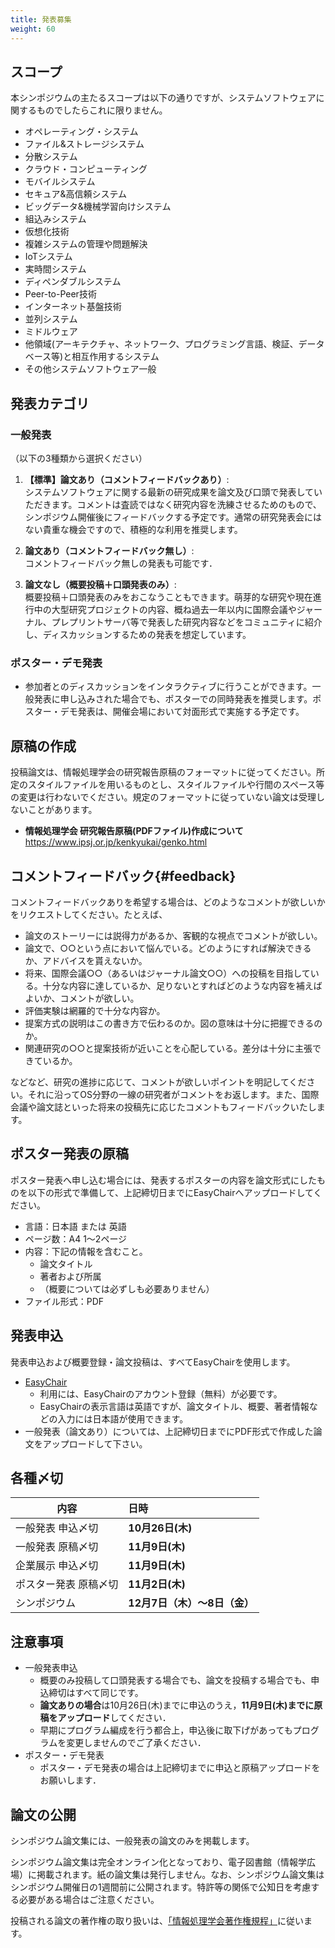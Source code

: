 ```yaml
---
title: 発表募集
weight: 60
---
```

## スコープ

本シンポジウムの主たるスコープは以下の通りですが、システムソフトウェアに関するものでしたらこれに限りません。

- オペレーティング・システム
- ファイル&ストレージシステム
- 分散システム
- クラウド・コンピューティング
- モバイルシステム
- セキュア&高信頼システム
- ビッグデータ&機械学習向けシステム
- 組込みシステム
- 仮想化技術
- 複雑システムの管理や問題解決
- IoTシステム
- 実時間システム
- ディペンダブルシステム
- Peer-to-Peer技術
- インターネット基盤技術
- 並列システム
- ミドルウェア
- 他領域(アーキテクチャ、ネットワーク、プログラミング言語、検証、データベース等)と相互作用するシステム
- その他システムソフトウェア一般

## 発表カテゴリ

### 一般発表

（以下の3種類から選択ください）

1. **【標準】論文あり（コメントフィードバックあり）**:<br>システムソフトウェアに関する最新の研究成果を論文及び口頭で発表していただきます。コメントは査読ではなく研究内容を洗練させるためのもので、シンポジウム開催後にフィードバックする予定です。通常の研究発表会にはない貴重な機会ですので、積極的な利用を推奨します。

1. **論文あり（コメントフィードバック無し）**:<br>コメントフィードバック無しの発表も可能です．

1. **論文なし（概要投稿＋口頭発表のみ）**:<br>概要投稿＋口頭発表のみをおこなうこともできます。萌芽的な研究や現在進行中の大型研究プロジェクトの内容、概ね過去一年以内に国際会議やジャーナル、プレプリントサーバ等で発表した研究内容などをコミュニティに紹介し、ディスカッションするための発表を想定しています。

### ポスター・デモ発表

- 参加者とのディスカッションをインタラクティブに行うことができます。一般発表に申し込みされた場合でも、ポスターでの同時発表を推奨します。ポスター・デモ発表は、開催会場において対面形式で実施する予定です。

## 原稿の作成

投稿論文は、情報処理学会の研究報告原稿のフォーマットに従ってください。所定のスタイルファイルを用いるものとし、スタイルファイルや行間のスペース等の変更は行わないでください。規定のフォーマットに従っていない論文は受理しないことがあります。

- **情報処理学会 研究報告原稿(PDFファイル)作成について**
https://www.ipsj.or.jp/kenkyukai/genko.html

## コメントフィードバック{#feedback}

コメントフィードバックありを希望する場合は、どのようなコメントが欲しいかをリクエストしてください。たとえば、

- 論文のストーリーには説得力があるか、客観的な視点でコメントが欲しい。
- 論文で、○○という点において悩んでいる。どのようにすれば解決できるか、アドバイスを貰えないか。
- 将来、国際会議○○（あるいはジャーナル論文○○）への投稿を目指している。十分な内容に達しているか、足りないとすればどのような内容を補えばよいか、コメントが欲しい。
- 評価実験は網羅的で十分な内容か。
- 提案方式の説明はこの書き方で伝わるのか。図の意味は十分に把握できるのか。
- 関連研究の○○と提案技術が近いことを心配している。差分は十分に主張できているか。

などなど、研究の進捗に応じて、コメントが欲しいポイントを明記してください。それに沿ってOS分野の一線の研究者がコメントをお返します。また、国際会議や論文誌といった将来の投稿先に応じたコメントもフィードバックいたします。

## ポスター発表の原稿

ポスター発表へ申し込む場合には、発表するポスターの内容を論文形式にしたものを以下の形式で準備して、上記締切日までにEasyChairへアップロードしてください。

- 言語：日本語 または 英語
- ページ数：A4 1～2ページ
- 内容：下記の情報を含むこと。
    - 論文タイトル
    - 著者および所属
    - （概要については必ずしも必要ありません）
- ファイル形式：PDF

## 発表申込

発表申込および概要登録・論文投稿は、すべてEasyChairを使用します。

- [EasyChair](https://easychair.org/conferences/?conf=comsys20230)
    - 利用には、EasyChairのアカウント登録（無料）が必要です。
    - EasyChairの表示言語は英語ですが、論文タイトル、概要、著者情報などの入力には日本語が使用できます。
- 一般発表（論文あり）については、上記締切日までにPDF形式で作成した論文をアップロードして下さい。

## 各種〆切

|内容|日時|
|---|:---|
| 一般発表 申込〆切 | **10月26日(木)** |
| 一般発表 原稿〆切 | **11月9日(木)**  |
| 企業展示 申込〆切 | **11月9日(木)**  |
| ポスター発表 原稿〆切 | **11月2日(木)**  |
| シンポジウム | **12月7日（木）〜8日（金）**  |

## 注意事項

- 一般発表申込
    - 概要のみ投稿して口頭発表する場合でも、論文を投稿する場合でも、申込締切はすべて同じです。
    - **論文ありの場合**は10月26日(木)までに申込のうえ，**11月9日(木)までに原稿をアップロード**してください．
    - 早期にプログラム編成を行う都合上，申込後に取下げがあってもプログラムを変更しませんのでご了承ください．
- ポスター・デモ発表
    - ポスター・デモ発表の場合は上記締切までに申込と原稿アップロードをお願いします．

## 論文の公開

シンポジウム論文集には、一般発表の論文のみを掲載します。

シンポジウム論文集は完全オンライン化となっており、電子図書館（情報学広場）に掲載されます。紙の論文集は発行しません。なお、シンポジウム論文集はシンポジウム開催日の1週間前に公開されます。特許等の関係で公知日を考慮する必要がある場合はご注意ください。

投稿される論文の著作権の取り扱いは、[「情報処理学会著作権規程」](https://www.ipsj.or.jp/copyright/ronbun/copyright.html)に従います。
